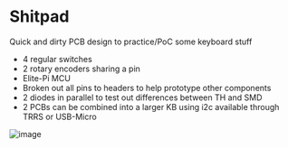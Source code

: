 # Shitpad
Quick and dirty PCB design to practice/PoC some keyboard stuff

- 4 regular switches
- 2 rotary encoders sharing a pin
- Elite-Pi MCU
- Broken out all pins to headers to help prototype other components
- 2 diodes in parallel to test out differences between TH and SMD
- 2 PCBs can be combined into a larger KB using i2c available through TRRS or USB-Micro

![image](https://user-images.githubusercontent.com/12577679/213384088-5527237f-1507-4518-9c56-ffa81e70fb43.png)
